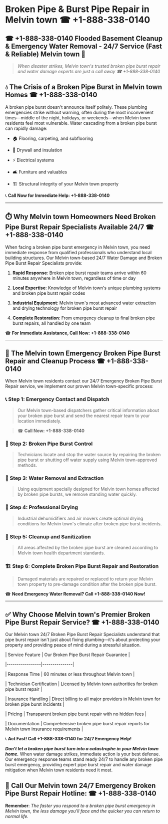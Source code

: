 # Broken Pipe & Burst Pipe Repair in Melvin town ☎ +1-888-338-0140  
## ☎ +1-888-338-0140 Flooded Basement Cleanup & Emergency Water Removal - 24/7 Service (Fast & Reliable) Melvin town 🚨  

> *When disaster strikes, Melvin town's trusted broken pipe burst repair and water damage experts are just a call away ☎ +1-888-338-0140*  

## 💧 The Crisis of a Broken Pipe Burst in Melvin town Homes ☎ +1-888-338-0140  

A broken pipe burst doesn't announce itself politely. These plumbing emergencies strike without warning, often during the most inconvenient times—middle of the night, holidays, or weekends—when Melvin town residents feel most vulnerable. Water cascading from a broken pipe burst can rapidly damage:  

* 🏠 Flooring, carpeting, and subflooring  
* 🧱 Drywall and insulation  
* ⚡ Electrical systems  
* 🛋️ Furniture and valuables  
* 🏗️ Structural integrity of your Melvin town property  

📞 **Call Now for Immediate Help: +1-888-338-0140**  

---  

## ⏱️ Why Melvin town Homeowners Need Broken Pipe Burst Repair Specialists Available 24/7 ☎ +1-888-338-0140  

When facing a broken pipe burst emergency in Melvin town, you need immediate response from qualified professionals who understand local building structures. Our Melvin town-based 24/7 Water Damage and Broken Pipe Burst Repair Specialists provide:  

1. **Rapid Response**: Broken pipe burst repair teams arrive within 60 minutes anywhere in Melvin town, regardless of time or day  
2. **Local Expertise**: Knowledge of Melvin town's unique plumbing systems and broken pipe burst repair codes  
3. **Industrial Equipment**: Melvin town's most advanced water extraction and drying technology for broken pipe burst repair  
4. **Complete Restoration**: From emergency cleanup to final broken pipe burst repairs, all handled by one team  

☎ **For Immediate Assistance, Call Now: +1-888-338-0140**  

---  

## 🔧 The Melvin town Emergency Broken Pipe Burst Repair and Cleanup Process ☎ +1-888-338-0140  

When Melvin town residents contact our 24/7 Emergency Broken Pipe Burst Repair service, we implement our proven Melvin town-specific process:  

### 📞 Step 1: Emergency Contact and Dispatch  
> Our Melvin town-based dispatchers gather critical information about your broken pipe burst and send the nearest repair team to your location immediately.  
> ☎ **Call Now: +1-888-338-0140**  

### 🚿 Step 2: Broken Pipe Burst Control  
> Technicians locate and stop the water source by repairing the broken pipe burst or shutting off water supply using Melvin town-approved methods.  

### 🌊 Step 3: Water Removal and Extraction  
> Using equipment specially designed for Melvin town homes affected by broken pipe bursts, we remove standing water quickly.  

### 💨 Step 4: Professional Drying  
> Industrial dehumidifiers and air movers create optimal drying conditions for Melvin town's climate after broken pipe burst incidents.  

### 🧼 Step 5: Cleanup and Sanitization  
> All areas affected by the broken pipe burst are cleaned according to Melvin town health department standards.  

### 🏗️ Step 6: Complete Broken Pipe Burst Repair and Restoration  
> Damaged materials are repaired or replaced to return your Melvin town property to pre-damage condition after the broken pipe burst.  

☎ **Need Emergency Water Removal? Call +1-888-338-0140 Now!**  

---  

## ✅ Why Choose Melvin town's Premier Broken Pipe Burst Repair Service? ☎ +1-888-338-0140  

Our Melvin town 24/7 Broken Pipe Burst Repair Specialists understand that pipe burst repair isn't just about fixing plumbing—it's about protecting your property and providing peace of mind during a stressful situation.  

| Service Feature | Our Broken Pipe Burst Repair Guarantee |  
|-----------------|---------------|  
| Response Time | 60 minutes or less throughout Melvin town |  
| Technician Certification | Licensed by Melvin town authorities for broken pipe burst repair |  
| Insurance Handling | Direct billing to all major providers in Melvin town for broken pipe burst incidents |  
| Pricing | Transparent broken pipe burst repair with no hidden fees |  
| Documentation | Comprehensive broken pipe burst repair reports for Melvin town insurance requirements |  

📞 **Act Fast! Call +1-888-338-0140 for 24/7 Emergency Help!**  

***Don't let a broken pipe burst turn into a catastrophe in your Melvin town home.*** When water damage strikes, immediate action is your best defense. Our emergency response teams stand ready 24/7 to handle any broken pipe burst emergency, providing expert pipe burst repair and water damage mitigation when Melvin town residents need it most.  

## 📱 Call Our Melvin town 24/7 Emergency Broken Pipe Burst Repair Hotline: ☎ +1-888-338-0140  

**Remember**: *The faster you respond to a broken pipe burst emergency in Melvin town, the less damage you'll face and the quicker you can return to normal life.*
